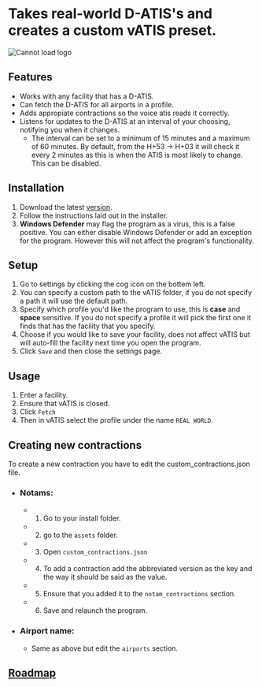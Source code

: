 # Takes real-world D-ATIS's and creates a custom vATIS preset.

![Cannot load logo](./src-tauri/icons/Square284x284Logo.png)

## Features

- Works with any facility that has a D-ATIS.
- Can fetch the D-ATIS for all airports in a profile.
- Adds appropiate contractions so the voice atis reads it correctly.
- Listens for updates to the D-ATIS at an interval of your choosing, notifying you when it changes.
  - The interval can be set to a minimum of 15 minutes and a maximum of 60 minutes. By default, from the H+53 -> H+03 it will check it every 2 minutes as this is when the ATIS is most likely to change. This can be disabled.

## Installation

1. Download the latest [version](https://github.com/EMcNugget/D-ATIS-to-vATIS/releases).
2. Follow the instructions laid out in the installer.
3. **Windows Defender** may flag the program as a virus, this is a false positive. You can either disable Windows Defender or add an exception for the program. However this will not affect the program's functionality.

## Setup

1. Go to settings by clicking the cog icon on the bottem left.
2. You can specify a custom path to the vATIS folder, if you do not specify a path it will use the default path.
3. Specify which profile you'd like the program to use, this is **case** and **space** sensitive. If you do not specify a profile it will pick the first one it finds that has the facility that you specify.
4. Choose if you would like to save your facility, does not affect vATIS but will auto-fill the facility next time you open the program.
5. Click `Save` and then close the settings page.

## Usage

1. Enter a facility.
2. Ensure that vATIS is closed.
3. Click `Fetch`
4. Then in vATIS select the profile under the name `REAL WORLD`.

## Creating new contractions

To create a new contraction you have to edit the custom_contractions.json file.

- ### Notams:

  - 1. Go to your install folder.
  - 2. go to the `assets` folder.
  - 3. Open `custom_contractions.json`
  - 4. To add a contraction add the abbreviated version as the key and the way it should be said as the value.
  - 5. Ensure that you added it to the `notam_contractions` section.
  - 6. Save and relaunch the program.

- ### Airport name:
  - Same as above but edit the `airports` section.

## [Roadmap](https://github.com/users/EMcNugget/projects/12)
